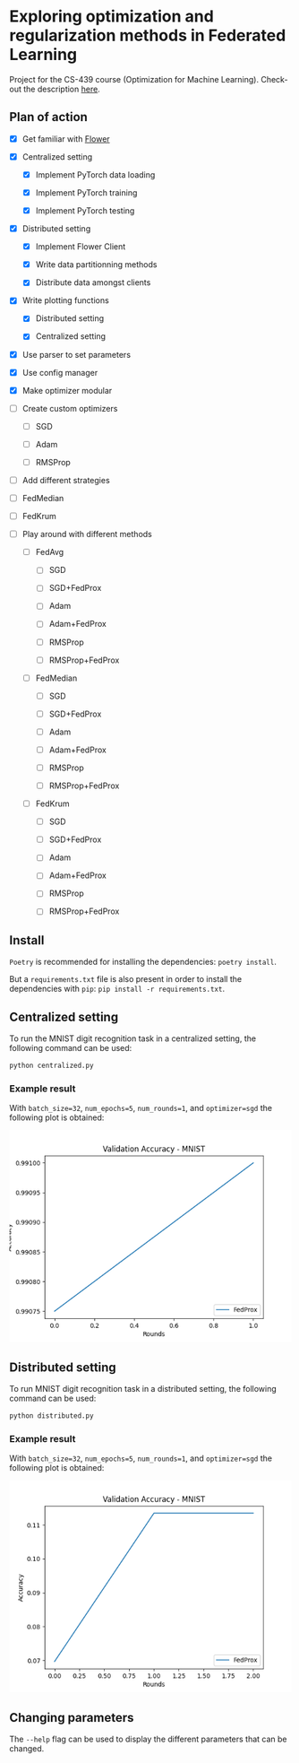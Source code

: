 # Exploring optimization and regularization methods in Federated Learning

Project for the CS-439 course (Optimization for Machine Learning). Check-out the description [here](docs/miniproject_description.pdf).

## Plan of action
- [x] Get familiar with [Flower](https://github.com/adap/flower) 

- [x] Centralized setting

  - [x] Implement PyTorch data loading
  
  - [x] Implement PyTorch training
  
  - [x] Implement PyTorch testing

- [x] Distributed setting

  - [x] Implement Flower Client 

  - [x] Write data partitionning methods
  
  - [x] Distribute data amongst clients
  
- [x] Write plotting functions
 
  - [x] Distributed setting
  
  - [x] Centralized setting
  
- [x] Use parser to set parameters

- [x] Use config manager

- [x] Make optimizer modular

- [ ] Create custom optimizers

    - [ ] SGD
        
    - [ ] Adam 
        
    - [ ] RMSProp
    
 - [ ] Add different strategies

  - [ ] FedMedian

  - [ ] FedKrum
    
- [ ] Play around with different methods

  - [ ] FedAvg 

    - [ ] SGD
    
    - [ ] SGD+FedProx
    
    - [ ] Adam 
    
    - [ ] Adam+FedProx
    
    - [ ] RMSProp
    
    - [ ] RMSProp+FedProx
    
  - [ ] FedMedian 

    - [ ] SGD
    
    - [ ] SGD+FedProx
    
    - [ ] Adam 
    
    - [ ] Adam+FedProx
    
    - [ ] RMSProp
    
    - [ ] RMSProp+FedProx
  
  - [ ] FedKrum 

    - [ ] SGD
    
    - [ ] SGD+FedProx
    
    - [ ] Adam 
    
    - [ ] Adam+FedProx
    
    - [ ] RMSProp
    
    - [ ] RMSProp+FedProx


## Install

`Poetry` is recommended for installing the dependencies: `poetry install`.

But a `requirements.txt` file is also present in order to install the dependencies with `pip`: `pip install -r requirements.txt`.

## Centralized setting

To run the MNIST digit recognition task in a centralized setting, the following command can be used:

```sh
python centralized.py
```

### Example result

With `batch_size=32`, `num_epochs=5`, `num_rounds=1`, and `optimizer=sgd` the following plot is obtained:

![Centralized example plot](docs/results/centralized/accuracy_B=32_E=5_R=2_O=sgd.png)

## Distributed setting

To run MNIST digit recognition task in a distributed setting, the following command can be used:

```sh
python distributed.py
```

### Example result

With `batch_size=32`, `num_epochs=5`, `num_rounds=1`, and `optimizer=sgd` the following plot is obtained:

![Distributed example plot](docs/results/distributed/accuracy_centralized_balanced_C=10_B=32_E=5_R=2_mu=0.0_strag=0.0_O=sgd.png)

## Changing parameters

The `--help` flag can be used to display the different parameters that can be changed.

